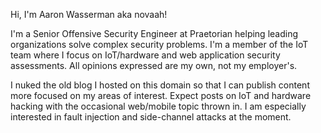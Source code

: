 Hi, I'm Aaron Wasserman aka novaah! 

I'm a Senior Offensive Security Engineer at Praetorian helping leading organizations solve complex security problems. I'm a member of the IoT team where I focus on IoT/hardware and web application security assessments. All opinions expressed are my own, not my employer's.

I nuked the old blog I hosted on this domain so that I can publish content more focused on my areas of interest. Expect posts on IoT and hardware hacking with the occasional web/mobile topic thrown in. I am especially interested in fault injection and side-channel attacks at the moment.

